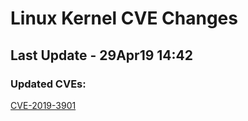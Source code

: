 
# **Linux Kernel CVE Changes**

## Last Update - 29Apr19 14:42

### **Updated CVEs:**

[CVE-2019-3901](cves/CVE-2019-3901)  
